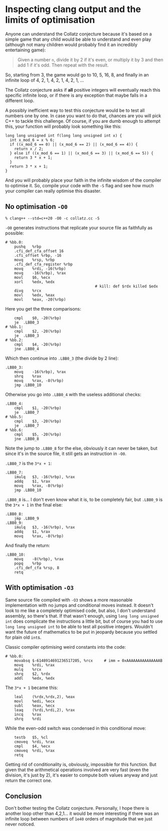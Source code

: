 # Inspecting clang output and the limits of optimisation

Anyone can understand the Collatz conjecture because it's based on a simple game that any child would be able to
understand and even play (although not many children would probably find it an incredibly entertaining game):

> Given a number `n`, divide it by 2 if it's even, or multiply it by 3 and then add 1 if it's odd. Then repeat with the
result.

So, starting from 3, the game would go to 10, 5, 16, 8, and finally in an infinite loop of 4, 2, 1, 4, 2, 1, 4, 2, 1, 
... 

The Collatz conjecture asks if __all__ positive integers will eventually reach this specific infinite loop, or if there
is any exception that maybe falls in a different loop.

A possibly inefficient way to test this conjecture would be to test all numbers one by one. In case you want to do that,
chances are you will pick C++ to tackle this challenge. Of course, if you are dumb enough to attempt this, your function
will probably look something like this:

```
long long unsigned int f(long long unsigned int x) {
  int x_mod_6 = x % 6;
  if ((x_mod_6 == 0) || (x_mod_6 == 2) || (x_mod_6 == 4)) {
    return x / 2;
  } else if ((x_mod_6 == 1) || (x_mod_6 == 3) || (x_mod_6 == 5)) {
    return 3 * x + 1;
  }
  return 3 * x + 1;
}
```
And you will probably place your faith in the infinite wisdom of the compiler to optimise it. So, compile your code with
the `-S` flag and see how much your compiler can really optimise this disaster.

## No optimisation `-O0`


```
% clang++ --std=c++20 -O0 -c collatz.cc -S
```

`-O0` generates instructions that replicate your source file as faithfully as possible:

```
# %bb.0:
	pushq	%rbp
	.cfi_def_cfa_offset 16
	.cfi_offset %rbp, -16
	movq	%rsp, %rbp
	.cfi_def_cfa_register %rbp
	movq	%rdi, -16(%rbp)
	movq	-16(%rbp), %rax
	movl	$6, %ecx
	xorl	%edx, %edx
                                        # kill: def $rdx killed $edx
	divq	%rcx
	movl	%edx, %eax
	movl	%eax, -20(%rbp)
```

Here you get the three comparisons:

```
	cmpl	$0, -20(%rbp)
	je	.LBB0_3
# %bb.1:
	cmpl	$2, -20(%rbp)
	je	.LBB0_3
# %bb.2:
	cmpl	$4, -20(%rbp)
	jne	.LBB0_4
```

Which then continue into `.LBB0_3` (the divide by 2 line):

```
.LBB0_3:
	movq	-16(%rbp), %rax
	shrq	%rax
	movq	%rax, -8(%rbp)
	jmp	.LBB0_10
```

Otherwise you go into `.LBB0_4` with the useless additional checks:

```
.LBB0_4:
	cmpl	$1, -20(%rbp)
	je	.LBB0_7
# %bb.5:
	cmpl	$3, -20(%rbp)
	je	.LBB0_7
# %bb.6:
	cmpl	$5, -20(%rbp)
	jne	.LBB0_8
```

Note the jump to `.LBB0_8` for the else, obviously it can never be taken, but since it's in the source file, it still
gets an instruction in `-O0`.


`.LBB0_7` is the `3*x + 1`:

```
.LBB0_7:
	imulq	$3, -16(%rbp), %rax
	addq	$1, %rax
	movq	%rax, -8(%rbp)
	jmp	.LBB0_10
```

`.LBB0_8` is... I don't even know what it is, to be completely fair, but `.LBB0_9` is the `3*x + 1` in the final else:

```
.LBB0_8:
	jmp	.LBB0_9
.LBB0_9:
	imulq	$3, -16(%rbp), %rax
	addq	$1, %rax
	movq	%rax, -8(%rbp)
```

And finally the return:

```
.LBB0_10:
	movq	-8(%rbp), %rax
	popq	%rbp
	.cfi_def_cfa %rsp, 8
	retq
```


## With optimisation `-O3`

Same source file compiled with `-O3` shows a more reasonable implementation with no jumps and conditional moves instead.
It doesn't look to me like a completely optimised code, but also, I don't understand assembly, so there's that. If that
wasn't enough, using `long long unsigned int` does complicate the instructions a little bit, but of course you had to use
`long long unsigned int` to be able to test all positive integers. Wouldn't want the future of mathematics to be put in
jeopardy because you settled for plain old `int`s.

Classic compiler optimising weird constants into the code:

```
# %bb.0:
	movabsq	$-6148914691236517205, %rcx     # imm = 0xAAAAAAAAAAAAAAAB
	movq	%rdi, %rax
	mulq	%rcx
	shrq	$2, %rdx
	addl	%edx, %edx
```

The `3*x + 1` became this:

```
	leal	(%rdx,%rdx,2), %eax
	movl	%edi, %ecx
	subl	%eax, %ecx
	leaq	(%rdi,%rdi,2), %rax
	incq	%rax
	shrq	%rdi
```

While the even-odd switch was condensed in this conditional move:

```
	testb	$5, %cl
	cmoveq	%rdi, %rax
	cmpl	$4, %ecx
	cmoveq	%rdi, %rax
	retq
```

Getting rid of conditionality is, obviously, impossible for this function. But given that the arithmetical operations
involved are very fast (even the division, it's just by 2), it's easier to compute both values anyway and just return
the correct one.

## Conclusion

Don't bother testing the Collatz conjecture. Personally, I hope there is another loop other than 4,2,1... it would be 
more interesting if there was an infinite loop between numbers of `1e40` orders of magnitude that we just never noticed.
